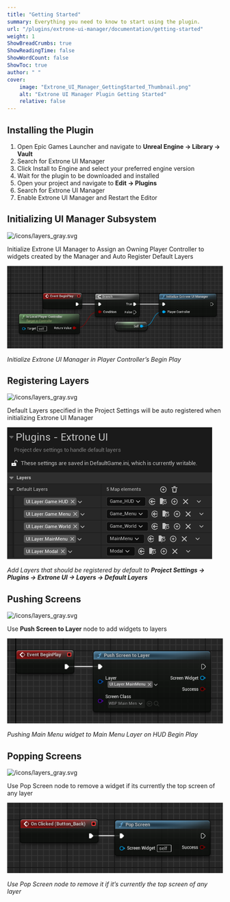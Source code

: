 ```yaml
---
title: "Getting Started"
summary: Everything you need to know to start using the plugin.
url: "/plugins/extrone-ui-manager/documentation/getting-started"
weight: 1
ShowBreadCrumbs: true
ShowReadingTime: false
ShowWordCount: false
ShowToc: true
author: " "
cover:
    image: "Extrone_UI_Manager_GettingStarted_Thumbnail.png"
    alt: "Extrone UI Manager Plugin Getting Started"
    relative: false
---
```


## Installing the Plugin

1. Open Epic Games Launcher and navigate to **Unreal Engine → Library → Vault**
2. Search for Extrone UI Manager
3. Click Install to Engine and select your preferred engine version
4. Wait for the plugin to be downloaded and installed
5. Open your project and navigate to **Edit → Plugins**
6. Search for Extrone UI Manager
7. Enable Extrone UI Manager and Restart the Editor

## Initializing UI Manager Subsystem

<aside>
<img src="/icons/layers_gray.svg" alt="/icons/layers_gray.svg" width="40px" />

Initialize Extrone UI Manager to Assign an Owning Player Controller to widgets created by the Manager and Auto Register Default Layers

</aside>

![*Initialize Extrone UI Manager in Player Controller’s Begin Play*](InitializeUIManager.png)

*Initialize Extrone UI Manager in Player Controller’s Begin Play*

## Registering Layers

<aside>
<img src="/icons/layers_gray.svg" alt="/icons/layers_gray.svg" width="40px" />

Default Layers specified in the Project Settings will be auto registered when initializing Extrone UI Manager

</aside>

![*Add Layers that should be registered by default to **Project Settings → Plugins → Extrone UI → Layers → Default Layers***](DefaultLayers.png)

*Add Layers that should be registered by default to **Project Settings → Plugins → Extrone UI → Layers → Default Layers***

## Pushing Screens

<aside>
<img src="/icons/layers_gray.svg" alt="/icons/layers_gray.svg" width="40px" />

Use **Push Screen to Layer** node to add widgets to layers

</aside>

![*Pushing Main Menu widget to Main Menu Layer on HUD Begin Play*](PushScreen.png)

*Pushing Main Menu widget to Main Menu Layer on HUD Begin Play*

## Popping Screens

<aside>
<img src="/icons/layers_gray.svg" alt="/icons/layers_gray.svg" width="40px" />

Use Pop Screen node to remove a widget if its currently the top screen of any layer

</aside>

![*Use Pop Screen node to remove it if it’s currently the top screen of any layer*](PopScreen.png)

*Use Pop Screen node to remove it if it’s currently the top screen of any layer*